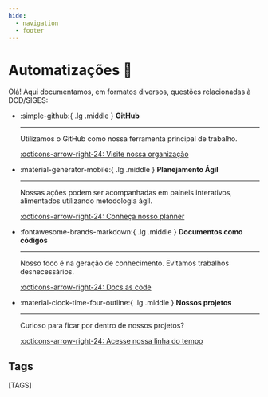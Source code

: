 ```yaml
---
hide:
  - navigation
  - footer
---
```


# Automatizações :rocket:

Olá! Aqui documentamos, em formatos diversos, questões relacionadas à DCD/SIGES:

<div class="grid cards" markdown>

-   :simple-github:{ .lg .middle } __GitHub__

    ---

    Utilizamos o GitHub como nossa ferramenta principal de trabalho.

    [:octicons-arrow-right-24: Visite nossa organização](https://github.com/automatiza-mg)

-   :material-generator-mobile:{ .lg .middle } __Planejamento Ágil__

    ---

    Nossas ações podem ser acompanhadas em paineis interativos, alimentados utilizando metodologia ágil.

    [:octicons-arrow-right-24: Conheça nosso planner](https://github.com/orgs/automatiza-mg/projects/1/views/1)

-   :fontawesome-brands-markdown:{ .lg .middle } __Documentos como códigos__

    ---

    Nosso foco é na geração de conhecimento. Evitamos trabalhos desnecessários.

    [:octicons-arrow-right-24: Docs as code](https://www.writethedocs.org/guide/docs-as-code/)

-   :material-clock-time-four-outline:{ .lg .middle } __Nossos projetos__

    ---

    Curioso para ficar por dentro de nossos projetos?

    [:octicons-arrow-right-24: Acesse nossa linha do tempo](./linha_do_tempo)

</div>

## Tags

[TAGS]
